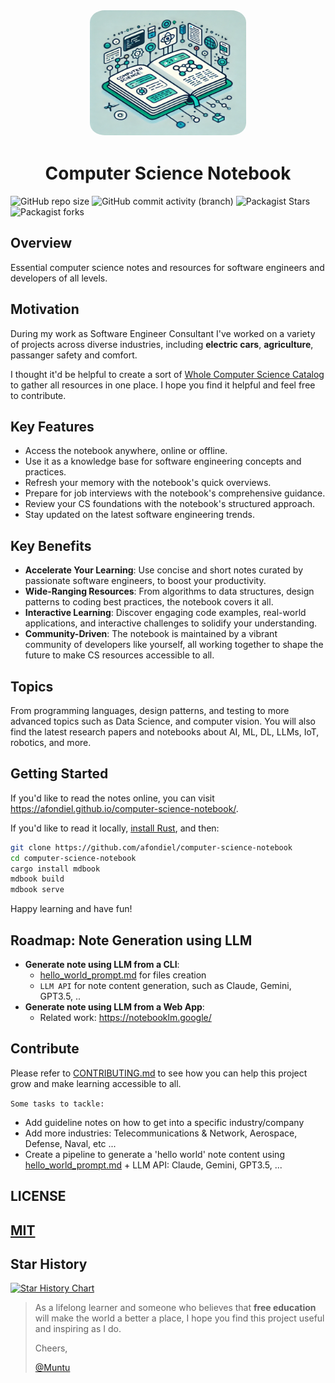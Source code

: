 <p align="center" width="100%">
    <img src="./outro/tools/logo-new.png" height = 200 width="250" style="border:0px solid #FFFFFF; padding:1px; margin:1px; border-radius: 10%;">
</p>

<h1 align="center" width="100%">Computer Science Notebook</h1>

![GitHub repo size](https://img.shields.io/github/repo-size/afondiel/computer-science-notebook) ![GitHub commit activity (branch)](https://img.shields.io/github/commit-activity/t/afondiel/computer-science-notebook/master) ![Packagist Stars](https://img.shields.io/github/stars/afondiel/computer-science-notebook.svg) ![Packagist forks](https://img.shields.io/github/forks/afondiel/computer-science-notebook.svg) 

## Overview

Essential computer science notes and resources for software engineers and developers of all levels.

## Motivation

During my work as Software Engineer Consultant I've worked on a variety of projects across diverse industries, including **electric cars**, **agriculture**, passanger safety and comfort.

I thought it'd be helpful to create a sort of [Whole Computer Science Catalog](https://en.wikipedia.org/wiki/Whole_Earth_Catalog) to gather all resources in one place. I hope you find it helpful and feel free to contribute.

## Key Features
- Access the notebook anywhere, online or offline.
- Use it as a knowledge base for software engineering concepts and practices.
- Refresh your memory with the notebook's quick overviews.
- Prepare for job interviews with the notebook's comprehensive guidance.
- Review your CS foundations with the notebook's structured approach.
- Stay updated on the latest software engineering trends.


## Key Benefits
- **Accelerate Your Learning**: Use concise and short notes curated by passionate software engineers, to boost your productivity.
- **Wide-Ranging Resources**: From algorithms to data structures, design patterns to coding best practices, the notebook covers it all.
- **Interactive Learning**: Discover engaging code examples, real-world applications, and interactive challenges to solidify your understanding.
- **Community-Driven**: The notebook is maintained by a vibrant community of developers like yourself, all working together to shape the future to make CS resources accessible to all.

## Topics

From programming languages, design patterns, and testing to more advanced topics such as Data Science, and computer vision. You will also find the latest research papers and notebooks about AI, ML, DL, LLMs, IoT, robotics, and more.

## Getting Started

If you'd like to read the notes online, you can visit https://afondiel.github.io/computer-science-notebook/.

If you'd like to read it locally, [install Rust](https://www.rust-lang.org/tools/install), and then:

```bash
git clone https://github.com/afondiel/computer-science-notebook
cd computer-science-notebook
cargo install mdbook
mdbook build
mdbook serve
```

Happy learning and have fun!

## Roadmap: Note Generation using LLM

- **Generate note using LLM from a CLI**: 
  - [hello_world_prompt.md](./hello_world_prompt.md) for files creation
  - `LLM API` for note content generation, such as Claude, Gemini, GPT3.5, .. 
- **Generate note using LLM from a Web App**:
    - Related work: https://notebooklm.google/

## Contribute

Please refer to [CONTRIBUTING.md](./CONTRIBUTING.md) to see how you can help this project grow and make learning accessible to all.


`Some tasks to tackle:`

- Add guideline notes on how to get into a specific industry/company
- Add more industries: Telecommunications & Network, Aerospace, Defense, Naval, etc ...
- Create a pipeline to generate a 'hello world' note content using [hello_world_prompt.md](./hello_world_prompt.md) + LLM API: Claude, Gemini, GPT3.5, ... 


## LICENSE

[MIT](https://en.wikipedia.org/wiki/MIT_License)
--

## Star History

[![Star History Chart](https://api.star-history.com/svg?repos=afondiel/computer-science-notebook&type=Date)](https://star-history.com/#afondiel/computer-science-notebook&Date)

>As a lifelong learner and someone who believes that **free education** will make the world a better a place, I hope you find this project useful and inspiring as I do.
>
>Cheers,
>
>[@Muntu](https://github.com/afondiel)




